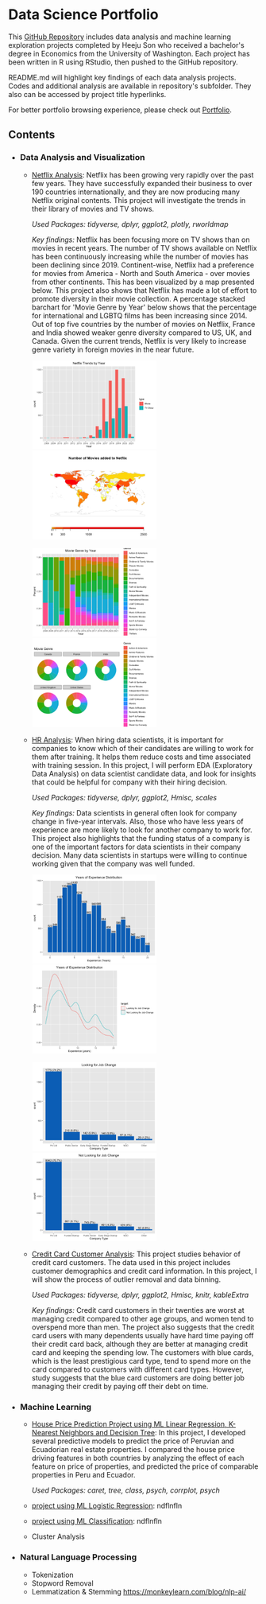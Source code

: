 # Data Science Portfolio

This [GitHub Repository](https://github.com/hheejuice/Heeju_Portfolio) includes data analysis and machine learning exploration projects completed by Heeju Son who received a bachelor's degree in Economics from the University of Washington. Each project has been written in R using RStudio, then pushed to the GitHub repository.

README.md will highlight key findings of each data analysis projects. Codes and additional analysis are available in repository's subfolder. They also can be accessed by project title hyperlinks.

For better portfolio browsing experience, please check out [Portfolio](https://hheejuice.github.io/Heeju_Portfolio/).

## Contents
* ### Data Analysis and Visualization
  * [Netflix Analysis](Netflix-Analysis/Netflix-Analysis.md): Netflix has been growing very rapidly over the past few years. They have successfully expanded their business to over 190 countries internationally, and they are now producing many Netflix original contents. This project will investigate the trends in their library of movies and TV shows. 
  
      *Used Packages: tidyverse, dplyr, ggplot2, plotly, rworldmap*
      
      *Key findings:* Netflix has been focusing more on TV shows than on movies in recent years. The number of TV shows available on Netflix has been continuously increasing while the number of movies has been declining since 2019. Continent-wise, Netflix had a preference for movies from America - North and South America - over movies from other continents. This has been visualized by a map presented below. This project also shows that Netflix has made a lot of effort to promote diversity in their movie collection. A percentage stacked barchart for 'Movie Genre by Year' below shows that the percentage for international and LGBTQ films has been increasing since 2014. Out of top five countries by the number of movies on Netflix, France and India showed weaker genre diversity compared to US, UK, and Canada. Given the current trends, Netflix is very likely to increase genre variety in foreign movies in the near future.
  
    <img src="Netflix-Analysis/Netflix-Analysis_files/figure-html/year-2.png" width="250"> <img src="Netflix-Analysis/Netflix-Analysis_files/figure-html/map-1.png" width="250"> 
  
    <img src="Netflix-Analysis/Netflix-Analysis_files/figure-html/genrebyyear-2.png" width="250"> <img src="Netflix-Analysis/Netflix-Analysis_files/figure-html/genrebycountry-2.png" width="250">  

  * [HR Analysis](HR-Analysis/HR-Analytics.md): When hiring data scientists, it is important for companies to know which of their candidates are willing to work for them after training. It helps them reduce costs and time associated with training session. In this project, I will perform EDA (Exploratory Data Analysis) on data scientist candidate data, and look for insights that could be helpful for company with their hiring decision.
  
      *Used Packages: tidyverse, dplyr, ggplot2, Hmisc, scales*
      
      *Key findings:* Data scientists in general often look for company change in five-year intervals. Also, those who have less years of experience are more likely to look for another company to work for. This project also highlights that the funding status of a company is one of the important factors for data scientists in their company decision. Many data scientists in startups were willing to continue working given that the company was well funded. 

    <img src="HR-Analysis/HR-Analytics_files/figure-html/exp-1.png" width="250"> <img src="HR-Analysis/HR-Analytics_files/figure-html/yearexp-1.png" width="250">
  
    <img src="HR-Analysis/HR-Analytics_files/figure-html/type-2.png" width="250"> <img src="HR-Analysis/HR-Analytics_files/figure-html/type-3.png" width="250">
  
  * [Credit Card Customer Analysis](Credit-card-customer/Credit-Card-Customers.md): This project studies behavior of credit card customers. The data used in this project includes customer demographics and credit card information. In this project, I will show the process of outlier removal and data binning.
  
      *Used Packages: tidyverse, dplyr, ggplot2, Hmisc, knitr, kableExtra*
      
      *Key findings:* Credit card customers in their twenties are worst at managing credit compared to other age groups, and women tend to overspend more than men. The project also suggests that the credit card users with many dependents usually have hard time paying off their credit card back, although they are better at managing credit card and keeping the spending low. The customers with blue cards, which is the least prestigious card type, tend to spend more on the card compared to customers with different card types. However, study suggests that the blue card customers are doing better job managing their credit by paying off their debt on time.

* ### Machine Learning
  * [House Price Prediction Project using ML Linear Regression, K-Nearest Neighbors and Decision Tree](Housing-Price-Prediction/Housing-Price-Prediction.md): In this project, I developed several predictive models to predict the price of Peruvian and Ecuadorian real estate properties. I compared the house price driving features in both countries by analyzing the effect of each feature on price of properties, and predicted the price of comparable properties in Peru and Ecuador.
    
      *Used Packages: caret, tree, class, psych, corrplot, psych*
      
  * [project using ML Logistic Regression](https://hheejuice.github.io/Heeju_Portfolio/): ndflnfln
  * [project using ML Classification](url): ndflnfln
  * Cluster Analysis
 
* ### Natural Language Processing
  * Tokenization
  * Stopword Removal
  * Lemmatization & Stemming
  https://monkeylearn.com/blog/nlp-ai/
